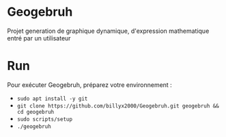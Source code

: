 # Geogebruh
Projet generation de graphique dynamique, d'expression mathematique entré par un utilisateur

# Run
Pour exécuter Geogebruh, préparez votre environnement :
* `sudo apt install -y git`
* `git clone https://github.com/billyx2000/Geogebruh.git geogebruh && cd geogebruh`
* `sudo scripts/setup`
* `./geogebruh`

